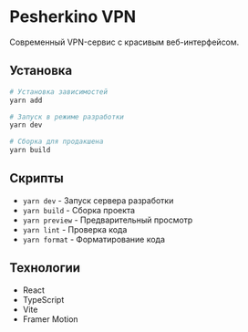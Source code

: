 # Pesherkino VPN

Современный VPN-сервис с красивым веб-интерфейсом.

## Установка

```bash
# Установка зависимостей
yarn add

# Запуск в режиме разработки
yarn dev

# Сборка для продакшена
yarn build
```

## Скрипты

- `yarn dev` - Запуск сервера разработки
- `yarn build` - Сборка проекта
- `yarn preview` - Предварительный просмотр
- `yarn lint` - Проверка кода
- `yarn format` - Форматирование кода

## Технологии

- React
- TypeScript
- Vite
- Framer Motion
